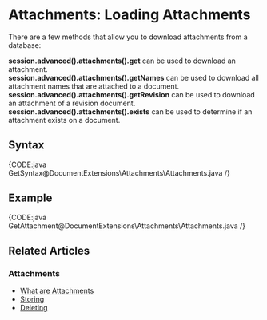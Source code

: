 # Attachments: Loading Attachments

There are a few methods that allow you to download attachments from a database:   

**session.advanced().attachments().get** can be used to download an attachment.   
**session.advanced().attachments().getNames** can be used to download all attachment names that are attached to a document.   
**session.advanced().attachments().getRevision** can be used to download an attachment of a revision document.   
**session.advanced().attachments().exists** can be used to determine if an attachment exists on a document.   

## Syntax

{CODE:java GetSyntax@DocumentExtensions\Attachments\Attachments.java /}

## Example

{CODE:java GetAttachment@DocumentExtensions\Attachments\Attachments.java /}

## Related Articles

### Attachments

- [What are Attachments](../../../client-api/session/attachments/what-are-attachments)
- [Storing](../../../client-api/session/attachments/storing)
- [Deleting](../../../client-api/session/attachments/deleting)

